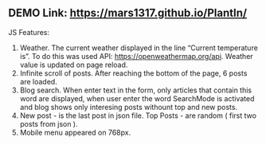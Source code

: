 ## DEMO Link: https://mars1317.github.io/PlantIn/

JS Features:
  1. Weather. The current weather displayed in the line “Current temperature is”. To do this was used API: https://openweathermap.org/api. Weather value is updated on page reload.
  2. Infinite scroll of posts. After reaching the bottom of the page, 6 posts are loaded.
  3. Blog search. When enter text in the form, only articles that contain this word are displayed, when user enter the word SearchMode is activated and blog shows only interesing posts withount top and new posts.
  4. New post - is the last post in json file. Top Posts - are random ( first two posts from json ).
  5. Mobile menu appeared on 768px.
